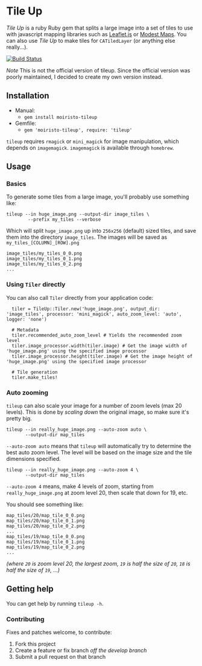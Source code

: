 # Tile Up

*Tile Up* is a ruby Ruby gem that splits a large image into a set of tiles to use with javascript mapping libraries such as [Leaflet.js](http://leafletjs.com) or [Modest Maps](http://modestmaps.com/). You can also use *Tile Up* to make tiles for `CATiledLayer` (or anything else really...).

[![Build Status](https://travis-ci.org/moiristo/tileup.svg?branch=master)](https://travis-ci.org/moiristo/tileup)

*Note* This is not the official version of tileup. Since the official version was poorly maintained, I decided to create my own version instead.

## Installation

* Manual:
  * `gem install moiristo-tileup`
* Gemfile:
  * `gem 'moiristo-tileup', require: 'tileup'`

`tileup` requires `rmagick` or `mini_magick` for image manipulation, which depends on `imagemagick`. `imagemagick` is available through `homebrew`.

## Usage

### Basics

To generate some tiles from a large image, you'll probably use something like:

```
tileup --in huge_image.png --output-dir image_tiles \
        --prefix my_tiles --verbose
```

Which will split `huge_image.png` up into `256x256` (default) sized tiles, and save them into the directory `image_tiles`. The images will be saved as `my_tiles_[COLUMN]_[ROW].png`

```
image_tiles/my_tiles_0_0.png
image_tiles/my_tiles_0_1.png
image_tiles/my_tiles_0_2.png
...
```

### Using `Tiler` directly

You can also call `Tiler` directly from your application code:

```
  tiler = TileUp::Tiler.new('huge_image.png', output_dir: 'image_tiles', processor: 'mini_magick', auto_zoom_level: 'auto', logger: 'none')

  # Metadata
  tiler.recommended_auto_zoom_level # Yields the recommended zoom level
  tiler.image_processor.width(tiler.image) # Get the image width of 'huge_image.png' using the specified image processor
  tiler.image_processor.height(tiler.image) # Get the image height of 'huge_image.png' using the specified image processor

  # Tile generation
  tiler.make_tiles!
```

### Auto zooming

`tileup` can also scale your image for a number of zoom levels (max 20 levels). This is done by *scaling down* the original image, so make sure it's pretty big.

```
tileup --in really_huge_image.png --auto-zoom auto \
       --output-dir map_tiles
```

`--auto-zoom auto` means that `tileup` will automatically try to determine the best auto zoom level. The level will be based on the image size and the tile dimensions specified.

```
tileup --in really_huge_image.png --auto-zoom 4 \
       --output-dir map_tiles
```

`--auto-zoom 4` means, make 4 levels of zoom, starting from `really_huge_image.png` at zoom level 20, then scale that down for 19, etc.

You should see something like:

```
map_tiles/20/map_tile_0_0.png
map_tiles/20/map_tile_0_1.png
map_tiles/20/map_tile_0_2.png
...
map_tiles/19/map_tile_0_0.png
map_tiles/19/map_tile_0_1.png
map_tiles/19/map_tile_0_2.png
...
```
*(where `20` is zoom level 20, the largest zoom, `19` is half the size of `20`, `18` is half the size of `19`, …)*


## Getting help

You can get help by running `tileup -h`.

### Contributing

Fixes and patches welcome, to contribute:

1. Fork this project
1. Create a feature or fix branch *off the develop branch*
1. Submit a pull request on that branch
